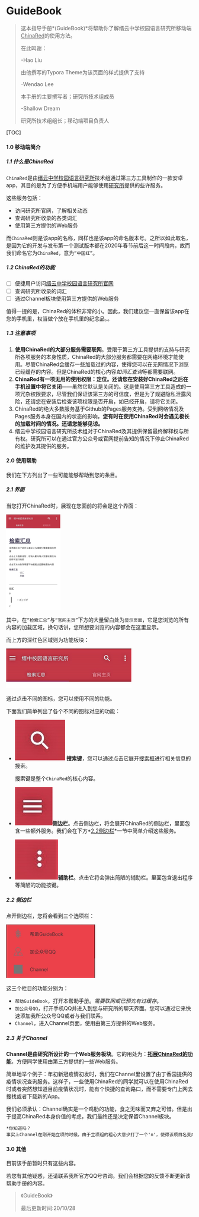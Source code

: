 # GuideBook

> 这本指导手册*(GuideBook)*将帮助你了解缙云中学校园语言研究所移动端<u>ChinaRed</u>的使用方法。
>
> 在此鸣谢：
>
> -Hao Liu 
>
> 由他撰写的Typora Theme为该页面的样式提供了支持
>
> -Wendao Lee 
>
> 本手册的主要撰写者；研究所技术组成员
>
> -Shallow Dream  
>
> 研究所技术组组长；移动端项目负责人

[TOC]

#### 1.0 移动端简介

##### 1.1 什么是ChinaRed

`ChinaRed`是由<u>缙云中学校园语言研究所</u>技术组通过第三方工具制作的一款安卓app，其目的是为了方便手机端用户能够使用<u>研究所</u>提供的些许服务。

这些服务包括：

- 访问研究所官网，了解相关动态
- 查询研究所收录的各类词汇
- 使用第三方提供的Web服务

而`ChinaRed`则是该app的名称，同样也是该app的命名版本号。之所以如此取名，是因为它的开发与发布第一个测试版本都在2020年春节前后这一时间段内，故而我们命名它为`ChinaRed`，意为`“中国红”`。

##### 1.2 ChinaRed的功能

- [ ] 便捷用户访问[缙云中学校园语言研究所官网](https://www.otterdaily.cn/Index.html)
- [ ] 查询研究所收录的词汇
- [ ] 通过Channel板块使用第三方提供的Web服务

值得一提的是，ChinaRed的体积非常的小。因此，我们建议您一直保留该app在您的手机里，权当做个放在手机里的纪念品。。

##### 1.3 注意事项

1. **使用ChinaRed的大部分服务需要联网**。受限于第三方工具提供的支持与研究所各项服务的本身性质，ChinaRed的大部分服务都需要在网络环境才能使用。尽管ChinaRed会缓存一些加载过的内容，使得您可以在无网情况下浏览已经缓存的内容。但是ChinaRed的核心内容*如词汇查询*等都需要联网。
2. **ChinaRed有一项无用的使用权限：定位。还请您在安装好ChinaRed之后在手机设置中将它关闭**——虽然它默认是关闭的。这是使用第三方工具造成的一项冗杂权限要求，尽管我们保证该第三方的可信度，但是为了规避隐私泄露风险，还请您在安装后检查该项权限是否开启，如已经开启，请将它关闭。
3. ChinaRed的绝大多数服务基于Github的Pages服务支持。受到网络情况及Pages服务本身在国内的状态的影响，**您有时在使用ChinaRed时会遇见极长的加载时间的情况。还请您能够见谅。**
4. 缙云中学校园语言研究所技术组对于ChinaRed及其提供保留最终解释权与所有权。研究所可以在通过官方公众号或官网提前告知的情况下停止ChinaRed的维护及其提供的服务。

#### 2.0 使用帮助

我们在下方列出了一些可能能够帮助到您的条目。

##### 2.1 界面

当您打开ChinaRed时，展现在您面前的将会是这个界面：

<img src="../pic/guide1.jpg" alt="guide1" style="zoom:25%;" />

其中，在`“检索汇总”`与`“官网主页”`下方的大量留白处为`显示页面`，它是您浏览的所有内容的加载区域，换句话讲，您所想要浏览的内容都会在这里显示。

而上方的深红色区域则为功能板块：

<img src="../pic/guide2.jpg" alt="guide2" style="zoom: 33%;" />

通过点击不同的图标，您可以使用不同的功能。

下面我们简单列出了各个不同的图标对应的功能：

- ![search](../pic/guide-search.jpg) **搜索键**，您可以通过点击它展开<u>搜索框</u>进行相关信息的搜索。

  搜索键是整个`ChinaRed`的核心内容。

- ![guide-ce](../pic/guide-ce.jpg)**侧边栏**。点击侧边栏，将会展开ChinaRed的侧边栏，里面包含一些额外服务。我们会在下方*<u>2.2侧边栏</u>*一节中简单介绍这些服务。

- ![guide-fu](../pic/guide-fu.jpg)**辅助栏**。点击它将会弹出简陋的辅助栏。里面包含退出程序等简陋的功能按键。

##### 2.2 侧边栏

点开侧边栏，您将会看到三个选项栏：

<img src="../pic/guide4.jpg" alt="guide4" style="zoom: 33%;" />

这三个栏目的功能分别为：

- `帮助GuideBook`，打开本帮助手册。*需要联网或已预先有过缓存*。
- `加公众号QQ`，打开手机QQ并进入到您与研究所的聊天界面。您可以通过它来快速添加我所公众号QQ或者与我们联系。
- `Channel`，进入Channel页面，使用由第三方提供的Web服务。

##### 2.3 关于Channel

**Channel是由研究所设计的一个Web服务板块**。它的用处为：**<u>拓展ChinaRed的功能</u>**，方便同学使用由第三方提供的一些Web服务。

简单地举个例子：年初新冠疫情初发时，我们在Channel里设置了由丁香园提供的疫情状况查询服务。这样子，一些使用ChinaRed的同学就可以在使用ChinaRed时或者突然想知道目前疫情状况时，能有个快捷的查询路口，而不需要专门上网去搜找或者下载新的App。

我们必须承认：Channel确实是一个鸡肋的功能，食之无味而又弃之可惜。但是出于提高ChinaRed本身价值的考虑，我们最终还是决定保留Channel板块。

```markdown
*你知道吗？
事实上Channel在刚开始立项的时候，由于立项组的粗心大意少打了一个'n'，使得该项目名变成了国际知名奢侈品香奈儿的品牌名。时隔几月后才被立项组成员发现并且纠正。
```

#### 3.0 其他

目前该手册暂时只有这些内容。

若您有其他疑惑，还请联系我所官方QQ号咨询。我们会根据您的反馈不断更新该帮助手册的内容。

> 《GuideBook》
>
> 最后更新时间:20/10/28

